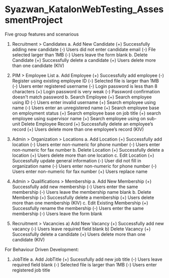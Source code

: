 # Syazwan_KatalonWebTesting_AssessmentProject
 
Five group features and scenarious

1. Recruitment > Candidates 
a. Add New Candidate 
(+) Successfully adding new candidate 
(-) Users did not enter candidate email 
(-) File selected larger than 1MB 
(-) Users leave the form blank 
b. Delete Candidate 
(+) Successfully delete a candidate 
(+) Users delete more than one candidate (KIV)

2. PIM > Employee List 
a. Add Employee 
(+) Successfully add employee 
(-) Register using existing employee ID 
(-) Selected file is larger than 1MB 
(-) Users enter registered username 
(-) Login password is less than 8 characters 
(+) Login password is very weak 
(-) Password confirmation doesn't match password 
b. Search Employee 
(+) Search employee using ID 
(-) Users enter invalid username 
(+) Search employee using name 
(-) Users enter an unregistered name 
(+) Search employee base on employment status 
(+) Search employee base on job title 
(+) search employee using supervisor name 
(+) Search employee using on sub-unit 
Delete Employee Record 
(+) Successfully delete an employee’s record 
(+) Users delete more than one employee’s record (KIV)

3. Admin > Organization > Locations 
a. Add Location 
(+) Successfully add location 
(-) Users enter non-numeric for phone number 
(-) Users enter non-numeric for fax number 
b. Delete Location 
(+) Successfully delete a location 
(+) Users delete more than one location 
c. Edit Location 
(+) Successfully update general information 
(-) User did not fill in organization name 
(-) Users enter non-numeric for phone number 
(-) Users enter non-numeric for fax number 
(+) Users replace name 

4. Admin > Qualifications > Membership 
a. Add New Membership 
(+) Successfully add new membership 
(-) Users enter the same membership 
(-) Users leave the membership name blank 
b. Delete Membership 
(+) Successfully delete a membership 
(+) Users delete more than one membership (KIV)
c. Edit Existing Membership 
(+) Successfully rename the membership 
(-) Users enter the same membership 
(-) Users leave the form blank

5. Recruitment > Vacancies 
a) Add New Vacancy 
(+) Successfully add new vacancy 
(-) Users leave required field blank 
b) Delete Vacancy 
(+) Successfully delete a candidate 
(+) Users delete more than one candidate (KIV)


For Behaviour Driven Development:

1. JobTitle
a. Add JobTitle
(+) Sucessfully add new job title
(-) Users leave required field blank 
(-) Selected file is larger than 1MB 
(-) Users enter registered job title




